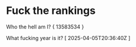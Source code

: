 # Fuck the rankings

Who the hell am I?
{ 13583534 }

What fucking year is it?
[ 2025-04-05T20:36:40Z ]
